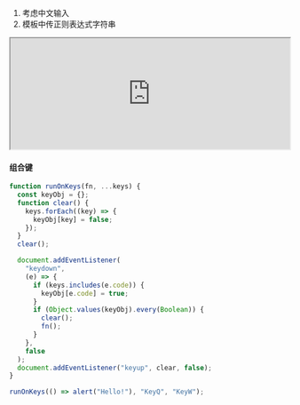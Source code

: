 1. 考虑中文输入
2. 模板中传正则表达式字符串

<iframe src="https://liaojunjun.github.io/nice/root/javascript/limit_input_demo.html" width="100%" height="200"></iframe>

#### 组合键

```ts
function runOnKeys(fn, ...keys) {
  const keyObj = {};
  function clear() {
    keys.forEach((key) => {
      keyObj[key] = false;
    });
  }
  clear();

  document.addEventListener(
    "keydown",
    (e) => {
      if (keys.includes(e.code)) {
        keyObj[e.code] = true;
      }
      if (Object.values(keyObj).every(Boolean)) {
        clear();
        fn();
      }
    },
    false
  );
  document.addEventListener("keyup", clear, false);
}

runOnKeys(() => alert("Hello!"), "KeyQ", "KeyW");
```
